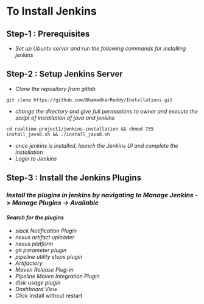<!-- Headings -->
# To Install Jenkins
## Step-1 : Prerequisites
* *Set up Ubuntu server and run the following commands for installing jenkins*
## Step-2 : Setup Jenkins Server
<!-- Blockquote -->
<!-- italics -->
* *Clone the repository from gitlab*
```
git clone https://github.com/DhamodharReddy/Installations.git
```
* *change the directory and give full permissions to owner and execute the script of installation of java and jenkins*
```
cd realtime-project1/jenkins-installation && chmod 755 install_java8.sh && ./install_java8.sh
```
* *once jenkins is installed, launch the Jenkins UI and complete the installation*
* *Login to Jenkins*
## Step-3 : Install the Jenkins Plugins
### *Install the plugins in jenkins by navigating to Manage Jenkins -> Manage Plugins -> Available*
#### *Search for the plugins*
* *slack Notification Plugin*
* *nexus artifact uploader*
* *nexus platform*
* *git parameter plugin*
* *pipeline utility steps plugin*
* *Artifactory*
* *Maven Release Plug-in*
* *Pipeline Maven Integration Plugin*
* *disk-usage plugin*
* *Dashboard View*
* *Click*  Install without restart
